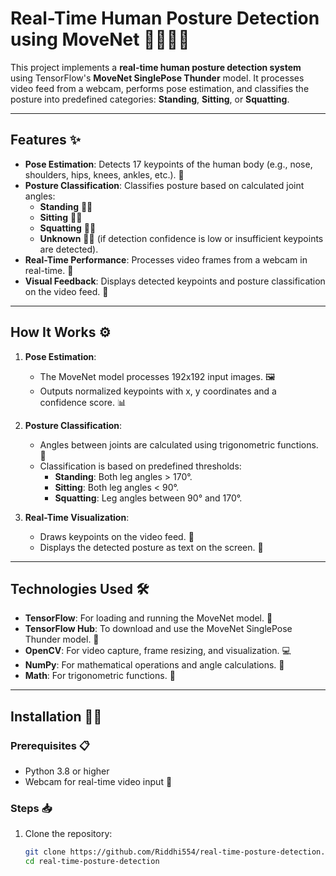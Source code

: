 # Real-Time Human Posture Detection using MoveNet 🚶‍♂️🧘‍♀️

This project implements a **real-time human posture detection system** using TensorFlow's **MoveNet SinglePose Thunder** model. It processes video feed from a webcam, performs pose estimation, and classifies the posture into predefined categories: **Standing**, **Sitting**, or **Squatting**. 

---

## Features ✨

- **Pose Estimation**: Detects 17 keypoints of the human body (e.g., nose, shoulders, hips, knees, ankles, etc.). 🦵
- **Posture Classification**: Classifies posture based on calculated joint angles:
  - **Standing** 🚶‍♂️
  - **Sitting** 🧘‍♀️
  - **Squatting** 🏋️‍♀️
  - **Unknown** 🤷‍♂️ (if detection confidence is low or insufficient keypoints are detected).
- **Real-Time Performance**: Processes video frames from a webcam in real-time. 🎥
- **Visual Feedback**: Displays detected keypoints and posture classification on the video feed. 👀

---

## How It Works ⚙️

1. **Pose Estimation**:
   - The MoveNet model processes 192x192 input images. 🖼️
   - Outputs normalized keypoints with x, y coordinates and a confidence score. 📊

2. **Posture Classification**:
   - Angles between joints are calculated using trigonometric functions. 📐
   - Classification is based on predefined thresholds:
     - **Standing**: Both leg angles > 170°.
     - **Sitting**: Both leg angles < 90°.
     - **Squatting**: Leg angles between 90° and 170°.

3. **Real-Time Visualization**:
   - Draws keypoints on the video feed. 🎨
   - Displays the detected posture as text on the screen. 📝

---

## Technologies Used 🛠️

- **TensorFlow**: For loading and running the MoveNet model. 🤖
- **TensorFlow Hub**: To download and use the MoveNet SinglePose Thunder model. 🧠
- **OpenCV**: For video capture, frame resizing, and visualization. 💻
- **NumPy**: For mathematical operations and angle calculations. 📐
- **Math**: For trigonometric functions. 🔢

---

## Installation 🧑‍💻

### Prerequisites 📋

- Python 3.8 or higher
- Webcam for real-time video input 📸

### Steps 📥

1. Clone the repository:
   ```bash
   git clone https://github.com/Riddhi554/real-time-posture-detection.git
   cd real-time-posture-detection
